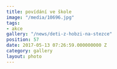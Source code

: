 ```yaml
---
title: povídání ve škole
image: "/media/10696.jpg"
tags:
- akce
gallery: "/news/deti-z-hobzi-na-stezce"
position: 57
date: 2017-05-13 07:26:59.000000000 Z
category: gallery
layout: photo
---
```

